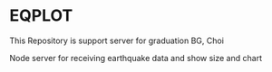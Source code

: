 # EQPLOT

This Repository is support server for graduation BG, Choi

Node server for receiving earthquake data and show size and chart
